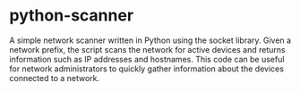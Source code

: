 # python-scanner
A simple network scanner written in Python using the socket library. Given a network prefix, the script scans the network for active devices and returns information such as IP addresses and hostnames. This code can be useful for network administrators to quickly gather information about the devices connected to a network.
